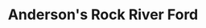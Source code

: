 ---
title: "Anderson's Rock River Ford"
url: /rockford/andersons-rock-river-ford/
shop: Autohaus
---